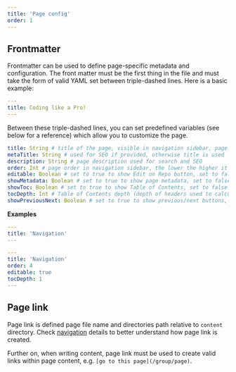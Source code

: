 ```yaml
---
title: 'Page config'
order: 1
---
```


## Frontmatter

Frontmatter can be used to define page-specific metadata and configuration.
The front matter must be the first thing in the file and must take the form
of valid YAML set between triple-dashed lines. Here is a basic example:

```yaml
---
title: Coding like a Pro!
---
```

Between these triple-dashed lines, you can set predefined variables
(see below for a reference) which allow you to customize the page.

```yaml
title: String # title of the page, visible in navigation sidebar, page content title, browser tab title and used for SEO and search
metaTitle: String # used for SEO if provided, otherwise title is used
description: String # page description used for search and SEO
order: Int # page order in navigation sidebar, the lower the higher it will appear
editable: Boolean # set to true to show Edit on Repo button, set to false to hide it
showMetadata: Boolean # set to true to show page metadata, set to false to hide it
showToc: Boolean # set to true to show Table of Contents, set to false to hide it
tocDepth: Int # Table of Contents depth (depth of headers used to calculate ToC)
showPreviousNext: Boolean # set to true to show previous/next buttons, set to false to hide it
```

**Examples**

<Layout>

```yaml
---
title: 'Navigation'
---
```

```yaml
---
title: 'Navigation'
order: 4
editable: true
tocDepth: 1
---
```

</Layout>

## Page link

Page link is defined page file name and directories path relative to `content`
directory. Check [navigation](/content/configuration/navigation) details
to better understand how page link is created.

Further on, when writing content, page link must be used to create valid
links within page content, e.g. `[go to this page](/group/page)`.
